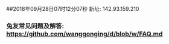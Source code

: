 ##2018年09月28日07时12分07秒 新址: 142.93.159.210
### 兔友常见问题及解答: https://github.com/wanggonging/d/blob/w/FAQ.md
